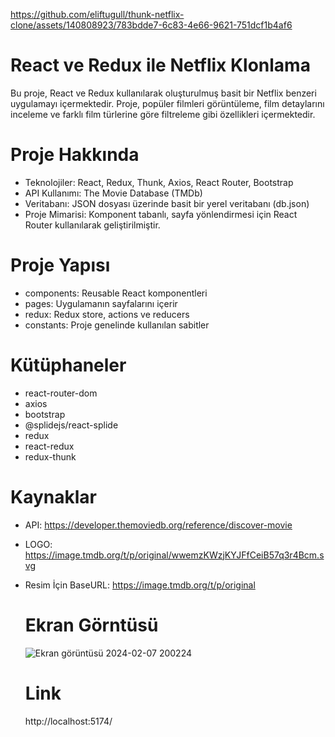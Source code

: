
https://github.com/eliftugull/thunk-netflix-clone/assets/140808923/783bdde7-6c83-4e66-9621-751dcf1b4af6
# React ve Redux ile Netflix Klonlama
Bu proje, React ve Redux kullanılarak oluşturulmuş basit bir Netflix benzeri uygulamayı içermektedir. 
Proje, popüler filmleri görüntüleme, film detaylarını inceleme ve farklı film türlerine göre filtreleme gibi özellikleri içermektedir.

# Proje Hakkında
- Teknolojiler: React, Redux, Thunk, Axios, React Router, Bootstrap
- API Kullanımı: The Movie Database (TMDb)
- Veritabanı: JSON dosyası üzerinde basit bir yerel veritabanı (db.json)
- Proje Mimarisi: Komponent tabanlı, sayfa yönlendirmesi için React Router kullanılarak geliştirilmiştir.

# Proje Yapısı
- components: Reusable React komponentleri
- pages: Uygulamanın sayfalarını içerir
- redux: Redux store, actions ve reducers
- constants: Proje genelinde kullanılan sabitler

# Kütüphaneler

- react-router-dom
- axios
- bootstrap
- @splidejs/react-splide
- redux
- react-redux
- redux-thunk

# Kaynaklar

- API: https://developer.themoviedb.org/reference/discover-movie

- LOGO: https://image.tmdb.org/t/p/original/wwemzKWzjKYJFfCeiB57q3r4Bcm.svg

- Resim İçin BaseURL: https://image.tmdb.org/t/p/original

  # Ekran Görntüsü
  ![Ekran görüntüsü 2024-02-07 200224](https://github.com/eliftugull/thunk-netflix-clone/assets/140808923/afb046c8-3728-4f06-9a27-5e209c5e53d2)


  # Link
  http://localhost:5174/

  



